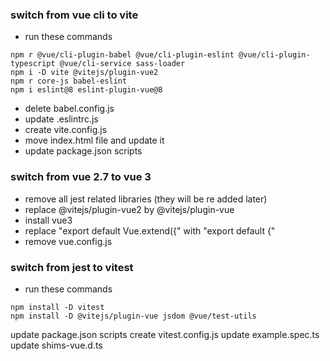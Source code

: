 ### switch from vue cli to vite

- run these commands
```
npm r @vue/cli-plugin-babel @vue/cli-plugin-eslint @vue/cli-plugin-typescript @vue/cli-service sass-loader
npm i -D vite @vitejs/plugin-vue2
npm r core-js babel-eslint
npm i eslint@8 eslint-plugin-vue@8
```
- delete babel.config.js
- update .eslintrc.js
- create vite.config.js
- move index.html file and update it
- update package.json scripts

### switch from vue 2.7 to vue 3
- remove all jest related libraries (they will be re added later)
- replace @vitejs/plugin-vue2 by @vitejs/plugin-vue
- install vue3
- replace "export default Vue.extend({" with "export default {"
- remove vue.config.js

### switch from jest to vitest
- run these commands
```
npm install -D vitest
npm install -D @vitejs/plugin-vue jsdom @vue/test-utils
```
update package.json scripts
create vitest.config.js
update example.spec.ts
update shims-vue.d.ts